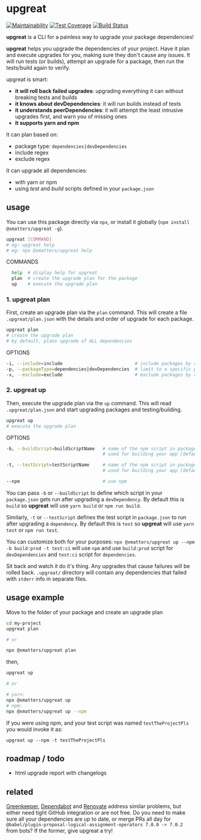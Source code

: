 # upgreat

[![Maintainability](https://api.codeclimate.com/v1/badges/88d9129f5f50280233cf/maintainability)](https://codeclimate.com/github/xmatters/upgreat/maintainability)
[![Test Coverage](https://api.codeclimate.com/v1/badges/88d9129f5f50280233cf/test_coverage)](https://codeclimate.com/github/xmatters/upgreat/test_coverage)
[![Build Status](https://travis-ci.org/xmatters/upgreat.svg?branch=master)](https://travis-ci.org/xmatters/upgreat)

**upgreat** is a CLI for a painless way to upgrade your package dependencies!

**upgreat** helps you upgrade the dependencies of your project. Have it plan and execute upgrades for you, making sure they don't cause any issues. It will run tests (or builds), attempt an upgrade for a package, then run the tests/build again to verify.

upgreat is smart:

- **it will roll back failed upgrades**: upgrading everything it can without breaking tests and builds
- **it knows about devDependencies**: it will run builds instead of tests
- **it understands peerDependencies**: it will attempt the least intrusive upgrades first, and warn you of missing ones
- **it supports yarn and npm**

It can plan based on:

- package type: `dependencies|devDependencies`
- include regex
- exclude regex

It can upgrade all dependencies:

- with yarn or npm
- using _test_ and _build_ scripts defined in your `package.json`

## usage

You can use this package directly via `npx`, or install it globally (`npm install @xmatters/upgreat -g`).

```sh
upgreat [COMMAND]
# eg: upgreat help
# eg: npx @xmatters/upgreat help
```
COMMANDS
```sh
  help  # display help for upgreat
  plan  # create the upgrade plan for the package
  up    # execute the upgrade plan
```
### 1. upgreat plan
First, create an upgrade plan via the `plan` command. This will create a file `.upgreat/plan.json` with the details and order of upgrade for each package.
```sh
upgreat plan
# create the upgrade plan
# by default, plans upgrade of ALL dependencies
```
OPTIONS
```sh
-i, --include=include                           # include packages by regex
-p, --packageType=dependencies|devDependencies  # limit to a specific package type
-x, --exclude=exclude                           # exclude packages by regex
```
### 2. upgreat up
Then, execute the upgrade plan via the `up` command. This will read `.upgreat/plan.json` and start upgrading packages and testing/building.
```sh
upgreat up
# execute the upgrade plan
```
OPTIONS
```sh
-b, --buildScript=buildScriptName   # name of the npm script in package.json
                                    # used for building your app [default: build]

-t, --testScript=testScriptName     # name of the npm script in package.json
                                    # used for building your app [default: test]

--npm                               # use npm
```

You can pass `-b` or `--buildScript` to define which script in your `package.json` gets run after upgrading a `devDependency`. By default this is `build` so **upgreat** will use `yarn build` or `npm run build`.

Similarly, `-t` or `--testScript` defines the test script in `package.json` to run after upgrading a `dependency`. By default this is `test` so **upgreat** will use `yarn test` or `npm run test`.

You can customize both for your purposes: `npx @xmatters/upgreat up --npm -b build:prod -t test:ci` will use `npm` and use `build:prod` script for `devDependencies` and `test:ci` script for `dependencies`.

Sit back and watch it do it's thing. Any upgrades that cause failures will be rolled back. `.upgreat/` directory will contain any dependencies that failed with `stderr` info in separate files.

## usage example

Move to the folder of your package and create an upgrade plan

```sh
cd my-project
upgreat plan

# or

npx @xmatters/upgreat plan
```

then,

```sh
upgreat up

# or

# yarn:
npx @xmatters/upgreat up
# npm:
npx @xmatters/upgreat up --npm
```

If you were using npm, and your test script was named `testTheProjectPls` you would invoke it as:
```
upgreat up --npm -t testTheProjectPls
```

## roadmap / todo

- html upgrade report with changelogs

## related

[Greenkeeper](https://greenkeeper.io), [Dependabot](https://dependabot.com/) and [Renovate](https://renovatebot.com/) address similar problems, but either need tight GitHub integration or are not free. Do you need to make sure all your dependencies are up to date, or merge PRs all day for `@babel/plugin-proposal-logical-assignment-operators 7.0.0 -> 7.0.2` from bots? If the former, give upgreat a try!
